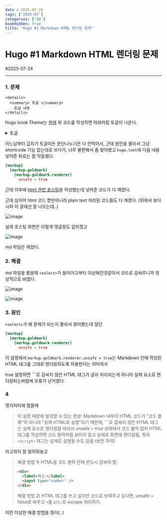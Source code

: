 ```yaml
---
date : 2025-07-24
tags: ['2025-07']
categories: ['SW']
bookHidden: true
title: "Hugo #1 Markdown HTML 렌더링 문제"
---
```


# Hugo #1 Markdown HTML 렌더링 문제

#2025-07-24

---

### 1. 문제

```plain text
<details>
  <summary> 토글 </summary>
    토글 내용
</details>
```

Hugo book Theme는 [원래](https://github.com/alex-shpak/hugo-book/blob/master/exampleSite/content.en/docs/shortcodes/details.md) 위 코드를 작성하면 아래처럼 토글이 나온다.


<details>
  <summary> 토글 </summary>
    토글 내용
</details>

어느날부터 갑자기 토글이든 문단나누기든 다 안먹어서, 근데 원인을 몰라서 그냥 shortcode 기능 없는대로 쓰다가, 너무 불편해서 좀 찾아봤고 `hugo.toml`에 다음 내용 넣어준 뒤로는 잘 작동했다.

```toml
[markup]
  [markup.goldmark]
    [markup.goldmark.renderer]
      unsafe = true
```

근데 이후에 [html 관련 포스팅](https://yshghid.github.io/docs/study/sw/sw5/)을 작성했는데 넣어준 코드가 다 깨졌다. 

근데 심지어 html 코드 뿐만아니라 plain text 처리된 코드들도 다 깨졌다. (위에서 보다시피 이 글에선 잘 나오는데..)

![image](https://github.com/user-attachments/assets/74612054-0dc2-41f0-bfa4-c2a07747c60f)

실제 호스팅 화면은 이렇게 댓글창도 없어졌고

![image](https://github.com/user-attachments/assets/edbe7f19-7d7a-46c4-baaf-aa3f90a16823)

md 파일은 깨졌다.

###

### 2. 해결

md 파일을 봤을때 `<select>`가 들어가고부터 이상해진것같아서 코드로 감싸주니까 정상적으로 바꼈다.

![image](https://github.com/user-attachments/assets/eec683f3-d139-4f25-b55c-bf4abf9f80cf)

![image](https://github.com/user-attachments/assets/296429b7-da28-4f89-885e-67deebb1eb5b)

###

### 3. 원인

`<select>`가 왜 문제가 되는지 몰라서 찾아봤는데 일단

```toml
[markup]
  [markup.goldmark]
    [markup.goldmark.renderer]
      unsafe = true
```

이 설정에서 `markup.goldmark.renderer.unsafe = true`는 Markdown 안에 작성된 HTML 태그를 그대로 렌더링하도록 허용한다는 의미여서 

true 설정하면 ```로 감싸지 않은 HTML 태그가 글자 처리되는게 아니라 실제 요소로 렌더링되는바람에 오류가 난거였다.

###

### 4

챗지피티에 쳤을때

> 이 설정 때문에 발생할 수 있는 현상: Markdown 내부의 HTML 코드가 "코드 블록"이 아니라 "실제 HTML로 실행"되기 때문에, ```로 감싸지 않은 HTML 태그는 실제 요소로 렌더링됨 따라서 unsafe = true 상태에서 코드 블럭 없이 HTML 태그를 작성하면 코드 블럭처럼 보이지 않고 실제로 화면에 렌더링됨, 특히 `<script>` 태그는 실제로 실행될 수도 있음 (보안 주의)

라고까지 잘 알려줘놓고

> 해결 방법 1) HTML을 코드 블럭 안에 반드시 감싸야 함:
> 
> ```html
> <div>
>   <label>재고:</label>
>   <input type="number" />
> </div>
> ```
> 
> 해결 방법 2) HTML 태그를 쓰고 싶지만 코드로 보여주고 싶다면, unsafe = false로 바꾸고 `<`를 `&lt;`로 escape 처리하기. 

이런 이상한 해결 방법을 줬다(..)

#

